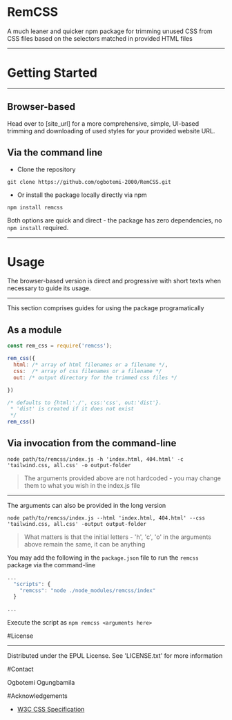 # RemCSS

A much leaner and quicker npm package for trimming unused CSS from CSS files based on the selectors matched in provided HTML files
___


# Getting Started
___

## Browser-based
Head over to [site_url] for a more comprehensive, simple, UI-based trimming and downloading of used styles for your provided website URL.


## Via the command line
+ Clone the repository
```
git clone https://github.com/ogbotemi-2000/RemCSS.git
```

+ Or install the package locally directly via npm

```
npm install remcss
```

Both options are quick and direct - the package has zero dependencies, no `npm install` required.

___

# Usage

The browser-based version is direct and progressive with short texts when necessary to guide its usage.
___

This section comprises guides for using the package programatically

## As a module

```js
const rem_css = require('remcss');

rem_css({
  html: /* array of html filenames or a filename */,
  css:  /* array of css filenames or a filename */
  out: /* output directory for the trimmed css files */

})

/* defaults to {html:'./', css:'css', out:'dist'}.
 * 'dist' is created if it does not exist
 */
rem_css()

```

## Via invocation from the command-line

```
node path/to/remcss/index.js -h 'index.html, 404.html' -c 'tailwind.css, all.css' -o output-folder
```

> The arguments provided above are not hardcoded - you may change them to what you wish in the index.js file

___

The arguments can also be provided in the long version
```
node path/to/remcss/index.js --html 'index.html, 404.html' --css 'tailwind.css, all.css' -output output-folder
```
> What matters is that the initial letters - 'h', 'c', 'o' in the arguments above remain the same, it can be anything

You may add the following in the `package.json` file to run the `remcss` package via the command-line
```js
...
  "scripts": {
    "remcss": "node ./node_modules/remcss/index"
  }

...
```
Execute the script as `npm remcss <arguments here>`


#License
___

Distributed under the EPUL License. See 'LICENSE.txt' for more information


#Contact

Ogbotemi Ogungbamila 


#Acknowledgements

+ [W3C CSS Specification](https://w3c.org)
